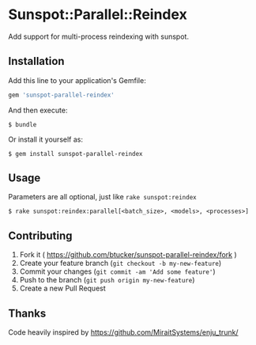 # Sunspot::Parallel::Reindex

Add support for multi-process reindexing with sunspot.  

## Installation

Add this line to your application's Gemfile:

```ruby
gem 'sunspot-parallel-reindex'
```

And then execute:

    $ bundle

Or install it yourself as:

    $ gem install sunspot-parallel-reindex

## Usage

Parameters are all optional, just like `rake sunspot:reindex`

    $ rake sunspot:reindex:parallel[<batch_size>, <models>, <processes>]

## Contributing

1. Fork it ( https://github.com/btucker/sunspot-parallel-reindex/fork )
2. Create your feature branch (`git checkout -b my-new-feature`)
3. Commit your changes (`git commit -am 'Add some feature'`)
4. Push to the branch (`git push origin my-new-feature`)
5. Create a new Pull Request

## Thanks

Code heavily inspired by https://github.com/MiraitSystems/enju_trunk/
